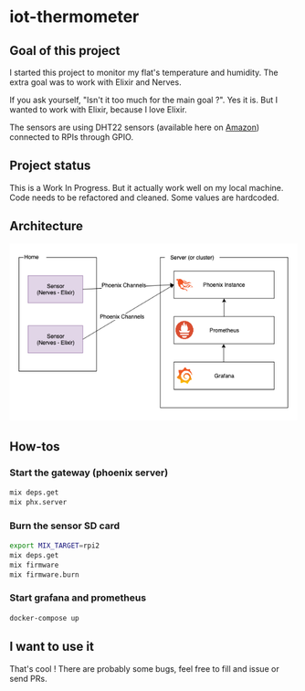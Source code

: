 # iot-thermometer

## Goal of this project

I started this project to monitor my flat's temperature and humidity.
The extra goal was to work with Elixir and Nerves.

If you ask yourself, "Isn't it too much for the main goal ?". Yes it is. But I wanted to work with Elixir, because I love Elixir.

The sensors are using DHT22 sensors (available here on [Amazon](https://www.amazon.fr/dp/B01N9BA0O4/)) connected to RPIs through GPIO.

## Project status

This is a Work In Progress. But it actually work well on my local machine. Code needs to be refactored and cleaned.
Some values are hardcoded.

## Architecture

![Architecture](./.github/architecture.png)

## How-tos

### Start the gateway (phoenix server)

```sh
mix deps.get
mix phx.server
```

### Burn the sensor SD card

```sh
export MIX_TARGET=rpi2
mix deps.get
mix firmware
mix firmware.burn
```

### Start grafana and prometheus

```sh
docker-compose up
```

## I want to use it

That's cool ! There are probably some bugs, feel free to fill and issue or send PRs.
